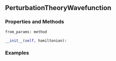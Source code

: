 ## <a id="PyVPT.PerturbationTheory.PerturbationTheoryWavefunction">PerturbationTheoryWavefunction</a>


### Properties and Methods
```python
from_params: method
```
```python
__init__(self, hamiltonian): 
```

### Examples
